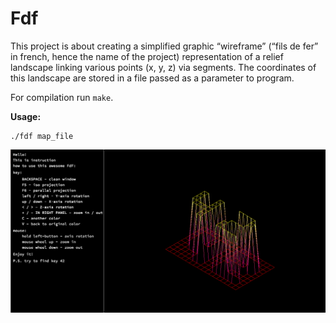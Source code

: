 # Fdf

This project is about creating a simplified graphic “wireframe” (“fils de fer” in french, hence the name of the project) representation of a relief landscape linking various points (x, y, z) via segments. The coordinates of this landscape are stored in a file passed as a parameter to program.

For compilation run `make`.

**Usage:**
```
./fdf map_file
```
![screenshot](/screens/screen1.png?raw=true)

